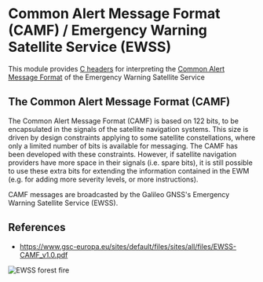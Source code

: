 # Common Alert Message Format (CAMF) / Emergency Warning Satellite Service (EWSS)

This module provides [C headers](build/include) for interpreting the [Common Alert Message Format](https://www.gsc-europa.eu/sites/default/files/sites/all/files/EWSS-CAMF_v1.0.pdf
) of the Emergency Warning Satellite Service

## The Common Alert Message Format (CAMF)

The Common Alert Message Format (CAMF) is based on 122 bits, to be encapsulated in the signals of
the satellite navigation systems. This size is driven by design constraints applying to some satellite
constellations, where only a limited number of bits is available for messaging. The CAMF has been
developed with these constraints. However, if satellite navigation providers have more space in their
signals (i.e. spare bits), it is still possible to use these extra bits for extending the information contained
in the EWM (e.g. for adding more severity levels, or more instructions).

CAMF messages are broadcasted by the Galileo GNSS's Emergency Warning Satellite Service (EWSS).

## References

* https://www.gsc-europa.eu/sites/default/files/sites/all/files/EWSS-CAMF_v1.0.pdf

![EWSS forest fire](https://air.imag.fr/images/a/a8/EWSS-01.jpg)
